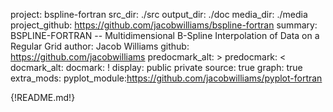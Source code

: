 project: bspline-fortran
src_dir: ./src
output_dir: ./doc
media_dir: ./media
project_github: https://github.com/jacobwilliams/bspline-fortran
summary: BSPLINE-FORTRAN -- Multidimensional B-Spline Interpolation of Data on a Regular Grid
author: Jacob Williams
github: https://github.com/jacobwilliams
predocmark_alt: >
predocmark: <
docmark_alt:
docmark: !
display: public
         private
source: true
graph: true
extra_mods: pyplot_module:https://github.com/jacobwilliams/pyplot-fortran

{!README.md!}